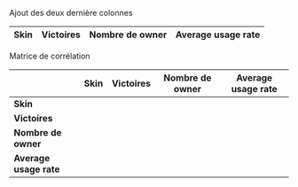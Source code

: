 Ajout des deux dernière colonnes

|Skin|Victoires|**Nombre de owner**|**Average usage rate**|
|-|-|-|-|

Matrice de corrélation

| |Skin|Victoires|**Nombre de owner**|**Average usage rate**|
|-|:-:|-|-|-|
|**Skin**|
|**Victoires**|
|**Nombre de owner**|
|**Average usage rate**|
